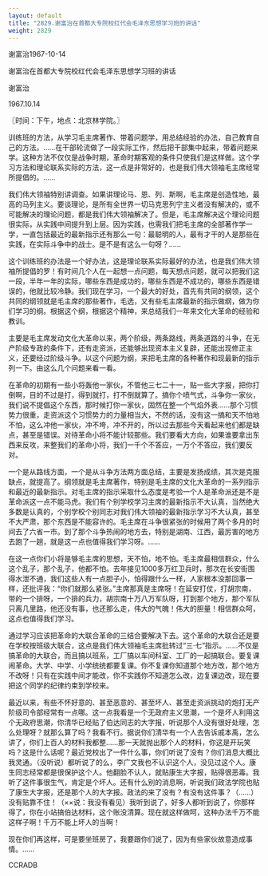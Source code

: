 ```yaml
---
layout: default
title: "2829.谢富治在首都大专院校红代会毛泽东思想学习班的讲话"
weight: 2829
---
```


谢富治1967-10-14

谢富治在首都大专院校红代会毛泽东思想学习班的讲话

谢富治

1967.10.14

〖时间：下午，地点：北京林学院。〗

训练班的方法，从学习毛主席著作、带着问题学，用总结经验的办法，自己教育自己的方法。……在干部轮流做了一段实际工作，然后把干部集中起来，带着问题来学。这种方法不仅仅是战争时期，革命时期客观的条件只使我们是这样做。这个学习方法和理论联系实际的方法，这一点是非常好的，也是我们伟大领袖毛主席经常所提倡的。……

我们伟大领袖特别讲调查。如果讲理论马、恩、列、斯啊，毛主席是创造性地，最高的马列主义。要谈理论，是所有全世界一切马克思列宁主义者没有解决的，或不可能解决的理论问题，都是我们伟大领袖解决了。但是，毛主席解决这个理论问题很实际，从实践中间提升到上层。因为实践，也需我们把毛主席的全部著作学一学，一直包括最近的最新指示还有那么一句：最聪明的人，最有才干的人是那些在实践，在实际斗争中的战士。是不是有这么一句呀？……

这个训练班的办法是一个好办法，这是理论联系实际最好的办法，也是我们伟大领袖所提倡的罗！有时间几个人在一起想一点问题，每天想点问题，就可以把我们这一段，半年一年的实际，哪些东西是成功的，哪些东西是不成功的，哪些东西是错误的，他就比较冷静。我们现在学习，一个最大的好处，首先有共同的纲领，这个共同的纲领就是毛主席的那些著作，毛选，又有些毛主席最新的指示做纲，做为你们学习的纲。根据这个纲，根据这个精神，来总结我们一年来文化大革命的经验和教训。

主要是毛主席发动文化大革命以来，两个阶级，两条路线，两条道路的斗争，在无产阶级专政的条件下，还有走资派，还能够出现资本主义复辟，还能出现修正主义，还要经过阶级斗争。以这个问题为纲，来把毛主席的各种著作和现最新的指示列一下。由这么几个问题来看一看。

在革命的初期有一些小将轰他一家伙，不管他三七二十一，贴一些大字报，把你打倒啊，目的不过是打，得到就打，打不倒就算了。搞你个喷气式，斗争你一家伙，我们说不提倡这个东西，那时候打你一家伙，固然在整一个气焰外表……那个习惯势力很重，走资派这个习惯势力的力量相当大，不然的话，没有这一搞和天不怕地不怕，这么冲他一家伙，冲不垮，冲不开的，所以过去那些今天看起来他们都是缺点，甚至是错误。对待革命小将不能计较那些。我们要看大方向，如果谁要拿出东西来反攻，来整我们的革命小将，我们一千个不答应，一万个不答应，我们要反对。

一个是从路线方面，一个是从斗争方法两方面总结，主要是发扬成绩，其次是克服缺点，就提高了。纲领就是毛主席著作，特别是毛主席的文化大革命的一系列指示和最近的最新指示。对毛主席的指示采取什么态度是考验一个人是革命派还是不是革命派这一点不能马虎。我们有个别学校学习主席的最新指示不大认真，当然绝大多数是认真的，个别学校个别同志对我们伟大领袖的最新指示学习不大认真，甚至不大严肃，那个东西是不能容许的。毛主席在斗争很紧张的时候用了两个多月的时间去了六省一市。到了那个斗争热闹的地方去，特别是湖南、江西，最厉害的地方去跑了一趟，就是这一点也值得我们学习呀。……

在这一点你们小将是够毛主席的思想，天不怕，地不怕。毛主席最相信群众，什么这个乱子，那个乱子，他都不怕。去年接见1000多万红卫兵时，那次在长安街围得水泄不通，我们这些人有一点胆子小，怕得跟什么一样，人家根本没那回事一样，还批评我：“你们就那么紧张。”主席那真是主席呀！在延安打仗，打胡宗南，带的一个排呀，一个排的兵力，胡宗南十万八万军队呀，打到那个地方，那个军队只离几里路，他还没有事，也还那么走，伟大的气魄！伟大的胆量！相信群众呵，这点也值得我们学习。

通过学习应该把革命的大联合革命的三结合要解决下去。这个革命的大联合还是要在学校按班级大联合，这点是我们伟大领袖毛主席批转过“三·七”指示。……不仅是搞革命的大联合，而且搞以班系，工厂搞以车间科室、工厂的一起搞联合。要复课闹革命。大学、中学、小学统统都要复课。你不复课你知道那个地方改，那个地方不改呀！只有在实践中间才能改，你不实践你不知道怎么改，边复课边改，现在要把这个同学的纪律约束到学校来。

最近以来，有些不怀好意的、甚至恶意的、甚至坏人、甚至走资派挑动的炮打无产阶级司令部经常有一点哪。这一点我看是一个无政府主义思潮，一个是坏人利用这个无政府思潮，你清华已经贴了伯达同志的大字报，听说那个人没有很好处理，怎么处理呀？就那么算了吗？我看不行。据说你们清华有一个人去告诉戚本禹，怎么讲了，你们上百人的材料我都整……那一天就抛出那个人的材料，你这是开玩笑吗？这是什么话呢？最近党校出了一件什么事，你们听说了没有？你们消息大概比我灵通。（没听说）都听说了的么，李广文我也不认识这个人，没见过这个人。康生同志经常都是很保护这个人。他翻脸不认人，就贴康生大字报，贴得很恶毒。我听了这件事很生气，肯定是个坏人。还有什么别的消息啊，听说我们政法学院也贴了康生大字报，还是那个人的大字报。政法的来了没有？有没有这件事？（……）没有贴靠不住！（××说：我没有看见）我听到说了，好多人都听到说了，你那样得了，你在小站搞伯达材料，这个账没清算。现在就这样做呵，这种办法千万不能这样子啊！千万不能上坏人的当啊！

现在你们再这样，可是要坐班房了，我要跟你们说了，因为有些家伙故意造成事情。……

CCRADB

